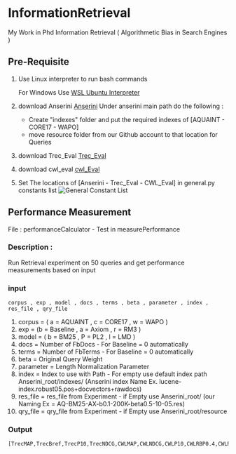 # InformationRetrieval
My Work in Phd Information Retrieval ( Algorithmetic Bias in Search Engines )

## Pre-Requisite
1. Use Linux interpreter to run bash commands

    For Windows Use [WSL Ubuntu Interpreter](https://www.jetbrains.com/help/pycharm/using-wsl-as-a-remote-interpreter.html#configure-wsl)

2. download Anserini [Anserini](https://github.com/castorini/anserini)
Under anserini main path do the following :
   - Create "indexes" folder and put the required indexes of [AQUAINT - CORE17 - WAPO]
    - move resource folder from our Github account to that location for Queries
3. download Trec_Eval [Trec_Eval](https://github.com/usnistgov/trec_eval)
4. download cwl_eval [cwl_Eval](https://github.com/leifos/cwl/tree/master/scripts)
5. Set The locations of [Anserini - Trec_Eval - CWL_Eval] in general.py constants list
   ![General Constant List](https://github.com/ABDULAZIZALQATAN/Thesis/blob/main/images/general_constants.png?raw=true
   )
## Performance Measurement 
File : performanceCalculator - Test in measurePerformance
### Description : 
Run Retrieval experiment on 50 queries and get performance measurements based on input

### input
    corpus , exp , model , docs , terms , beta , parameter , index , res_file , qry_file

1. corpus = ( a = AQUAINT , c = CORE17 , w = WAPO )
2. exp = (b = Baseline , a = Axiom , r = RM3 )
3. model = ( b = BM25 , P = PL2 , l = LMD )
4. docs = Number of FbDocs - For Baseline = 0 automatically
5. terms = Number of FbTerms - For Baseline = 0 automatically
6. beta = Original Query Weight
7. parameter = Length Normalization Parameter
8. index = Index to use with Path -
        For empty use default index path Anserini_root/indexes/ (Anserini index Name Ex. lucene-index.robust05.pos+docvectors+rawdocs)
9. res_file = res_file from Experiment - if Empty use Anserini_root/ (our Naming Ex = AQ-BM25-AX-b0.1-200K-beta0.5-10-05.res)
10. qry_file = qry_file from Experiment - if Empty use Anserini_root/resource
### Output
    [TrecMAP,TrecBref,TrecP10,TrecNDCG,CWLMAP,CWLNDCG,CWLP10,CWLRBP0.4,CWLRBP0.6,CWLRBP0.8]


